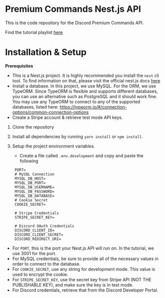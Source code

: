 # Premium Commands Nest.js API

This is the code repository for the Discord Premium Commands API.

Find the tutorial playlist [here](https://www.youtube.com/playlist?list=PL_cUvD4qzbkxWAuRwfZLqAh_F0FatQdvI)

# Installation & Setup

**Prerequisites**

- This is a Nest.js project. It is highly recommended you install the `nest` cli tool. To find information on that, please visit the official nest.js docs [here](https://docs.nestjs.com/)
- Install a database. In this project, we use MySQL. For the ORM, we use TypeORM. Since TypeORM is flexible and supports different databases, you can use an alternative such as PostgreSQL and it should work fine. You may use any TypeORM to connect to any of the supported databases, listed here: https://typeorm.io/#/connection-options/common-connection-options
- Create a Stripe account & retrieve test mode API keys.

1. Clone the repository
2. Install all dependencies by running `yarn install` or `npm install`.
3. Setup the project environment variables.

   - Create a file called `.env.development` and copy and paste the following

   ```
    PORT=
    # MySQL Connection
    MYSQL_DB_HOST=
    MYSQL_DB_PORT=
    MYSQL_DB_USERNAME=
    MYSQL_DB_PASSWORD=
    MYSQL_DB_DATABASE=
    # Cookie Secret
    COOKIE_SECRET=

    # Stripe Credentials
    STRIPE_SECRET_KEY=

    # Discord OAuth Credentials
    DISCORD_CLIENT_ID=
    DISCORD_CLIENT_SECRET=
    DISCORD_REDIRECT_URI=
   ```

- For `PORT`, this is the port your Nest.js API will run on. In the tutorial, we use 3001 for the port.
- For MySQL credentials, be sure to provide all of the necessary values in order to connect to the database.
- For `COOKIE_SECRET`, use any string for development mode. This value is used to encrypt the cookie.
- For `STRIPE_SECRET_KEY`, use the secret key from Stripe API (NOT THE PUBLISHABLE KEY), and make sure the key is in test mode.
- For Discord credentials, retrieve that from the Discord Developer Portal.
